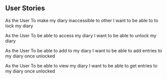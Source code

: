 ## User Stories

As the User
To make my diary inaccessible to other
I want to be able to to lock my diary

As the User
To be able to access my diary
I want to be able to unlock my diary

As the User
To be able to add to my diary
I want to be able to add entries to my diary once unlocked

As the User
To be able to view my diary
I want to be able to get entries to my diary once unlocked
